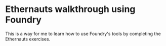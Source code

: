 # Ethernauts walkthrough using Foundry

This is a way for me to learn how to use Foundry's tools by completing the Ethernauts exercises.
